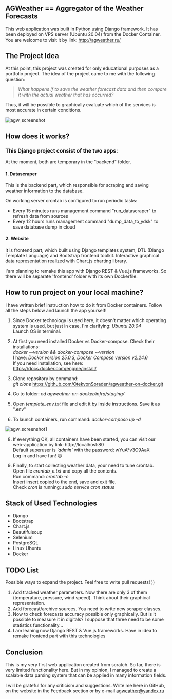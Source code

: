 ## AGWeather == Aggregator of the Weather Forecasts 

This web application was built in Python using Django framework.
It has been deployed on VPS server (Ubuntu 20.04) from the Docker Container.
You are welcome to visit it by link: http://agweather.ru/

      
## The Project Idea
At this point, this project was created for only educational purposes as a portfolio project.
The idea of the project came to me with the following question:

>_What happens if to save the weather forecast data and then compare it with the actual weather that has occurred?_

Thus, it will be possible to graphically evaluate which of the services is most accurate in certain conditions.

![agw_screenshot](https://github.com/OtekvonSoraden/agweather-on-docker/assets/92234377/5c92da64-7f44-44f8-8dea-67ea6213603d)

## How does it works?

### This Django project consist of the two apps: <br/>

At the moment, both are temporary in the "backend" folder.

#### 1. Datascraper

This is the backend part, which responsible for scraping and saving weather information to the database.

On working server crontab is configured to run periodic tasks:

- Every 15 minutes runs management command "run_datascraper" to refresh data from sources
- Every 12 hours runs management command "dump_data_to_ydsk" to save database dump in cloud

#### 2. Website

It is frontend part, which built using Django templates system, DTL (Dlango Template Language) and Bootstrap frontend toolkit.
Interactive graphical data representation realized with Chart.js charting library.

I'am planning to remake this app with Django REST & Vue.js frameworks. So there will be separate 'frontend' folder with its own Dockerfile.

## How to run project on your local machine?

I have written brief instruction how to do it from Docker containers. 
Follow all the steps below and launch the app yourself!

1) Since Docker technology is used here, it doesn't matter which operating system is used, but just in case, I'm clarifying: _Ubuntu 20.04_ \
Launch OS in terminal.

2) At first you need installed Docker vs Docker-compose. Check their installations: \
_docker --version && docker-compose --version_ \
I have: _Docker version 25.0.3, Docker Compose version v2.24.6_ \
If you need installation, see here: https://docs.docker.com/engine/install/

3) Clone repository by command: \
_git clone_ https://github.com/OtekvonSoraden/agweather-on-docker.git

4) Go to folder: _cd agweather-on-docker/infra/staging/_

5) Open _template_env.txt_ file and edit it by inside instructions.
Save it as ".env"

6) To launch containers, run command:
 _docker-compose up -d_

![agw_screenshot1](https://github.com/OtekvonSoraden/agweather-on-docker/assets/92234377/5a5c1179-3e9c-408e-a5b5-b3b2542e779c)


8) If everything OK, all containers have been started, you can visit our web-application by link: http://localhost:80 \
Default superuser is *'admin'* with the password: wYuA*v3C9AaX  \
Log in and have fun! :smile:

9) Finally, to start collecting weather data, your need to tune crontab. \
Open file _crontab_e.txt_ and copy all the contents. \
Run command: _crontab -e_ \
Insert insert copied to the end, save and exit file. \
Check *cron* is running: _sudo service cron status_


## Stack of Used Technologies

- Django
- Bootstrap
- Chart.js
- Beautifulsoup
- Selenium
- PostgreSQL
- Linux Ubuntu
- Docker

## TODO List

Possible ways to expand the project. Feel free to write pull requests! ))

1. Add tracked weather parameters. Now there are only 3 of them (temperature, pressure, wind speed). Think about their graphical representation.
2. Add forecast/archive sources. You need to write new scraper classes.
3. Now to check forecasts accuracy possible only graphically. But is it possible to measure it in digitals? I suppose that three need to be some statistics functionality...
4. I am leaning now Django REST & Vue.js frameworks. Have in idea to remake frontend part with this technologies

## Conclusion

This is my very first web application created from scratch. So far, there is very limited functionality here. But in my opinion, I managed to create a scalable data parsing system that can be applied in many information fields.

I will be grateful for any criticism and suggestions. Write me here in GitHub, on the website in the Feedback section or by e-mail agweather@yandex.ru
